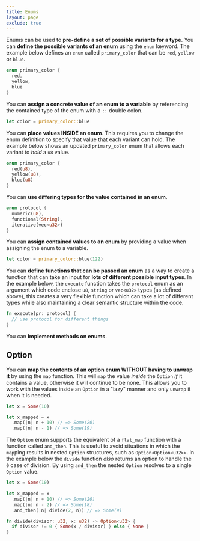 ```yaml
---
title: Enums
layout: page
exclude: true
---
```


Enums can be used to **pre-define a set of possible variants for a type**. You can **define the possible variants of an enum** using the `enum` keyword. The example below defines an `enum` called `primary_color` that can be `red`, `yellow` or `blue`.
```rust
enum primary_color {
  red,
  yellow,
  blue
}
```

You can **assign a concrete value of an enum to a variable** by referencing the contained type of the enum with a `::` double colon.
```rust
let color = primary_color::blue
```

You can **place values INSIDE an enum**. This requires you to change the enum definition to specify that value that each variant can hold. The example below shows an updated `primary_color` enum that allows each variant to *hold* a `u8` value.
```rust
enum primary_color {
  red(u8),
  yellow(u8),
  blue(u8)
}
```

You can **use differing types for the value contained in an enum**.
```rust
enum protocol {
  numeric(u8),
  functional(String),
  iterative(vec<u32>)
}
```

You can **assign contained values to an enum** by providing a value when assigning the enum to a variable.
```rust
let color = primary_color::blue(122)
```

You can **define functions that can be passed an enum** as a way to create a function that can take an input for **lots of different possible input types**. In the example below, the `execute` function takes the `protocol` enum as an argument which code enclose `u8`, `string` or `vec<u32>` types (as defined above), this creates a very flexible function which can take a lot of different types while also maintaining a clear semantic structure within the code.
```rust
fn execute(pr: protocol) {
  // use protocol for different things
}
```

You can **implement methods on enums**.

## Option

You can **map the contents of an option enum WITHOUT having to unwrap it** by using the `map` function. This will `map` the value *inside* the `Option` *if* it contains a value, otherwise it will continue to be none. This allows you to work with the values inside an `Option` in a "lazy" manner and only `unwrap` it when it is needed.
```rust
let x = Some(10)

let x_mapped = x
  .map(|n| n + 10) // => Some(20)
  .map(|n| n - 1) // => Some(19)
```

The `Option` enum supports the equivalent of a `flat_map` function with a function called `and_then`. This is useful to avoid situations in which the `map`ping results in nested `Option` structures, such as `Option<Option<u32>>`. In the example below the `divide` function *also* returns an option to handle the `0` case of division. By using `and_then` the nested `Option` resolves to a single `Option` value.
```rust
let x = Some(10)

let x_mapped = x
  .map(|n| n + 10) // => Some(20)
  .map(|n| n - 2) // => Some(18)
  .and_then(|n| divide(2, n)) // => Some(9)

fn divide(divisor: u32, x: u32) -> Option<u32> {
  if divisor != 0 { Some(x / divisor) } else { None }
}
```


<!--stackedit_data:
eyJoaXN0b3J5IjpbLTYxMjgxNzU5NiwtMTgxNTExNTEsMTU0OT
YyMjc3OV19
-->